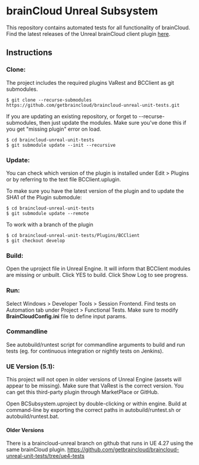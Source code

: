 # brainCloud Unreal Subsystem

This repository contains automated tests for all functionality of brainCloud. Find the latest releases of the Unreal brainCloud client plugin [here](https://github.com/getbraincloud/braincloud-unreal-plugin).

## Instructions

### Clone:

The project includes the required plugins VaRest and BCClient as git submodules.

```
$ git clone --recurse-submodules https://github.com/getbraincloud/braincloud-unreal-unit-tests.git
```

If you are updating an existing repository, or forget to --recurse-submodules, then just update the modules. 
Make sure you've done this if you get "missing plugin" error on load.

```
$ cd braincloud-unreal-unit-tests
$ git submodule update --init --recursive
```

### Update:

You can check which version of the plugin is installed under Edit > Plugins or by referring to the text file BCClient.uplugin.

To make sure you have the latest version of the plugin and to update the SHA1 of the Plugin submodule:

```
$ cd braincloud-unreal-unit-tests
$ git submodule update --remote
```

To work with a branch of the plugin

```
$ cd braincloud-unreal-unit-tests/Plugins/BCClient
$ git checkout develop
```

### Build:

Open the uproject file in Unreal Engine. It will inform that BCClient modules are missing or unbuilt. Click YES to build. Click Show Log to see progress.

### Run:

Select Windows > Developer Tools > Session Frontend. Find tests on Automation tab under Project > Functional Tests. Make sure to modify **BrainCloudConfig.ini** file to define input params.

### Commandline
See autobuild/runtest script for commandline arguments to build and run tests (eg. for continuous integration or nightly tests on Jenkins).

### UE Version (5.1):

This project will not open in older versions of Unreal Engine (assets will appear to be missing). Make sure that VaRest is the correct version. You can get this third-party plugin through MarketPlace or GitHub.

Open BCSubsystem.uproject by double-clicking or within engine. Build at command-line by exporting the correct paths in autobuild/runtest.sh or autobuild/runtest.bat.

#### Older Versions
There is a braincloud-unreal branch on github that runs in UE 4.27 using the same brainCloud plugin. https://github.com/getbraincloud/braincloud-unreal-unit-tests/tree/ue4-tests
